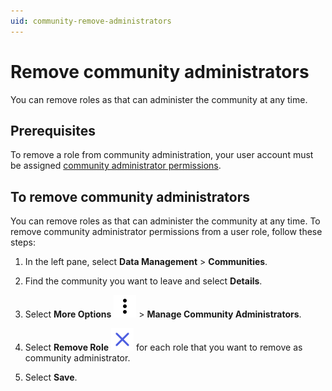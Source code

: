 ```yaml
---
uid: community-remove-administrators
---
```

# Remove community administrators

You can remove roles as that can administer the community at any time.

## Prerequisites 

To remove a role from community administration, your user account must be assigned [community administrator permissions](xref:ccRoles#community-administrators-preview).

## To remove community administrators

You can remove roles as that can administer the community at any time. To remove community administrator permissions from a user role, follow these steps:

1. In the left pane, select **Data Management** > **Communities**.

1. Find the community you want to leave and select **Details**.

1. Select **More Options** ![More Options](../_icons/dots-vertical.svg) > **Manage Community Administrators**.

1. Select **Remove Role** ![Remove Role](../_icons/remove-object.svg) for each role that you want to remove as community administrator. 

1. Select **Save**.
